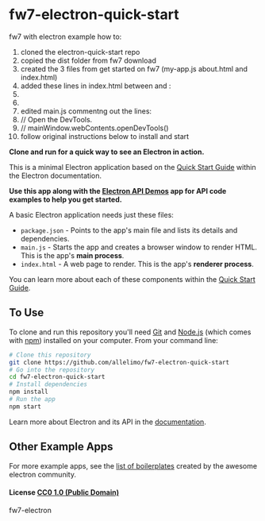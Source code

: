 # fw7-electron-quick-start

fw7 with electron example how to:

1. cloned the electron-quick-start repo 
2. copied the dist folder from fw7 download
3. created the 3 files from get started on fw7 (my-app.js about.html and index.html)
4. added these lines in index.html between </body> and </html>:
5. <!-- fw7-electron quick start -->
6.  <script>
7.    // You can also require other files to run in this process
8.    require('./renderer.js')
9.  </script>
10. edited main.js commentng out the lines:
11.  // Open the DevTools.
12.  // mainWindow.webContents.openDevTools()
13. follow original instructions below to install and start

**Clone and run for a quick way to see an Electron in action.**

This is a minimal Electron application based on the [Quick Start Guide](http://electron.atom.io/docs/latest/tutorial/quick-start) within the Electron documentation.

**Use this app along with the [Electron API Demos](http://electron.atom.io/#get-started) app for API code examples to help you get started.**

A basic Electron application needs just these files:

- `package.json` - Points to the app's main file and lists its details and dependencies.
- `main.js` - Starts the app and creates a browser window to render HTML. This is the app's **main process**.
- `index.html` - A web page to render. This is the app's **renderer process**.

You can learn more about each of these components within the [Quick Start Guide](http://electron.atom.io/docs/latest/tutorial/quick-start).

## To Use

To clone and run this repository you'll need [Git](https://git-scm.com) and [Node.js](https://nodejs.org/en/download/) (which comes with [npm](http://npmjs.com)) installed on your computer. From your command line:

```bash
# Clone this repository
git clone https://github.com/allelimo/fw7-electron-quick-start
# Go into the repository
cd fw7-electron-quick-start
# Install dependencies
npm install
# Run the app
npm start
```

Learn more about Electron and its API in the [documentation](http://electron.atom.io/docs/latest).

## Other Example Apps

For more example apps, see the
[list of boilerplates](http://electron.atom.io/community/#boilerplates)
created by the awesome electron community.

#### License [CC0 1.0 (Public Domain)](LICENSE.md)

fw7-electron
